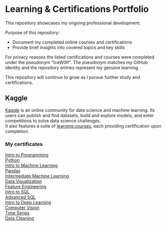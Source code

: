 # Learning & Certifications Portfolio

This repository showcases my ongoing professional development.

Purpose of this repository:
- Document my completed online courses and certifications
- Provide brief insights into covered topics and key skills

For privacy reasons the listed certifications and courses were completed under the pseudonym "IceW0lf".
The pseudonym matches my GitHub identity and the repository entries represent my genuine learning.

This repository will continue to grow as I pursue further study and certifications.

## Kaggle
[Kaggle](https://www.kaggle.com/) is an online community for data science and machine learning. Its users can publish and find datasets, build and explore models, and enter competitions to solve data science challenges.<br>
It also features a suite of [learning courses](https://www.kaggle.com/learn), each providing certification upon completion.
### My certificates
[Intro to Programming](https://github.com/IceW0lf/learning-portfolio/tree/main/Kaggle/01%20-%20Intro%20to%20Programming#readme)<br>
[Python](https://github.com/IceW0lf/learning-portfolio/tree/main/Kaggle/02%20-%20Python#readme)<br>
[Intro to Machine Learning](https://github.com/IceW0lf/learning-portfolio/tree/main/Kaggle/03%20-%20Intro%20to%20Machine%20Learning#readme)<br>
[Pandas](https://github.com/IceW0lf/learning-portfolio/tree/main/Kaggle/04%20-%20Pandas#readme)<br>
[Intermediate Machine Learning](https://github.com/IceW0lf/learning-portfolio/tree/main/Kaggle/05%20-%20Intermediate%20Machine%20Learning#readme)<br>
[Data Visualization](https://github.com/IceW0lf/learning-portfolio/tree/main/Kaggle/06%20-%20Data%20Visualization#readme)<br>
[Feature Engineering](https://github.com/IceW0lf/learning-portfolio/tree/main/Kaggle/07%20-%20Feature%20Engineering#readme)<br>
[Intro to SQL](https://github.com/IceW0lf/learning-portfolio/tree/main/Kaggle/08%20-%20Intro%20to%20SQL#readme)<br>
[Advanced SQL](https://github.com/IceW0lf/learning-portfolio/tree/main/Kaggle/09%20-%20Advanced%20SQL#readme)<br>
[Intro to Deep Learning](https://github.com/IceW0lf/learning-portfolio/tree/main/Kaggle/10%20-%20Intro%20to%20Deep%20Learning#readme)<br>
[Computer Vision](https://github.com/IceW0lf/learning-portfolio/tree/main/Kaggle/11%20-%20Computer%20Vision#readme)<br>
[Time Series](https://github.com/IceW0lf/learning-portfolio/tree/main/Kaggle/12%20-%20Time%20Series#readme)<br>
[Data Cleaning](https://github.com/IceW0lf/learning-portfolio/tree/main/Kaggle/13%20-%20Data%20Cleaning#readme)<br>
